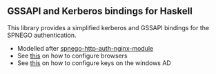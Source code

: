 ## GSSAPI and Kerberos bindings for Haskell

This library provides a simplified kerberos and GSSAPI bindings for the SPNEGO authentication.

- Modelled after [spnego-http-auth-nginx-module](https://github.com/stnoonan/spnego-http-auth-nginx-module)
- See [this](https://ping.force.com/Support/PingFederate/Integrations/How-to-configure-supported-browsers-for-Kerberos-NTLM) on how to configure browsers
- See [this](http://pythonhackers.com/p/bcandrea/spnego-http-auth-nginx-module) on how to
  configure keys on the windows AD
